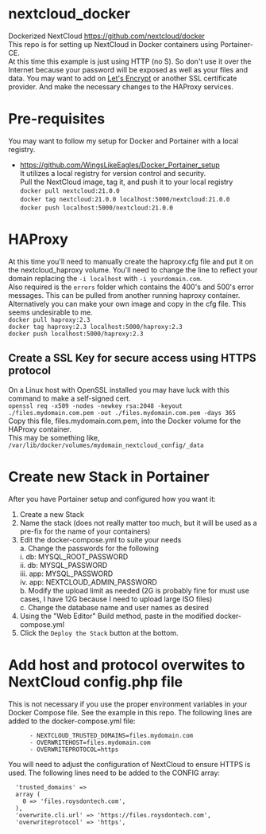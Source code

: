 # nextcloud_docker
Dockerized NextCloud https://github.com/nextcloud/docker  
This repo is for setting up NextCloud in Docker containers using Portainer-CE.  
At this time this example is just using HTTP (no S).  So don't use it over the Internet because your password will be exposed as well as your files and data.  You may want to add on <a href="https://letsencrypt.org/how-it-works/">Let's Encrypt</a> or another SSL certificate provider.  And make the necessary changes to the HAProxy services.

# Pre-requisites
You may want to follow my setup for Docker and Portainer with a local registry.  
- https://github.com/WingsLikeEagles/Docker_Portainer_setup  
It utilizes a local registry for version control and security.  
Pull the NextCloud image, tag it, and push it to your local registry  
`docker pull nextcloud:21.0.0`  
`docker tag nextcloud:21.0.0 localhost:5000/nextcloud:21.0.0`  
`docker push localhost:5000/nextcloud:21.0.0`  

# HAProxy
At this time you'll need to manually create the haproxy.cfg file and put it on the nextcloud_haproxy volume.  You'll need to change the line to reflect your domain replacing the `-i localhost` with `-i yourdomain.com`.  
Also required is the `errors` folder which contains the 400's and 500's error messages.  This can be pulled from another running haproxy container.   
Alternatively you can make your own image and copy in the cfg file.  This seems undesirable to me.  
`docker pull haproxy:2.3`  
`docker tag haproxy:2.3 localhost:5000/haproxy:2.3`  
`docker push localhost:5000/haproxy:2.3`

## Create a SSL Key for secure access using HTTPS protocol
On a Linux host with OpenSSL installed you may have luck with this command to make a self-signed cert.  
`openssl req -x509 -nodes -newkey rsa:2048 -keyout ./files.mydomain.com.pem -out ./files.mydomain.com.pem -days 365`  
Copy this file, files.mydomain.com.pem, into the Docker volume for the HAProxy container.  
This may be something like, `/var/lib/docker/volumes/mydomain_nextcloud_config/_data`  

# Create new Stack in Portainer
After you have Portainer setup and configured how you want it:  
1. Create a new Stack  
2. Name the stack (does not really matter too much, but it will be used as a pre-fix for the name of your containers)  
3. Edit the docker-compose.yml to suite your needs  
  a. Change the passwords for the following  
    i. db: MYSQL_ROOT_PASSWORD  
    ii. db: MYSQL_PASSWORD  
    iii. app: MYSQL_PASSWORD  
    iv. app: NEXTCLOUD_ADMIN_PASSWORD  
  b. Modify the upload limit as needed (2G is probably fine for must use cases, I have 12G because I need to upload large ISO files)  
  c. Change the database name and user names as desired  
5. Using the "Web Editor" Build method, paste in the modified docker-compose.yml  
6. Click the `Deploy the Stack` button at the bottom.  

# Add host and protocol overwites to NextCloud config.php file
This is not necessary if you use the proper environment variables in your Docker Compose file.  See the example in this repo.  The following lines are added to the docker-compose.yml file:  
```
      - NEXTCLOUD_TRUSTED_DOMAINS=files.mydomain.com  
      - OVERWRITEHOST=files.mydomain.com  
      - OVERWRITEPROTOCOL=https  
```

You will need to adjust the configuration of NextCloud to ensure HTTPS is used.  The following lines need to be added to the CONFIG array:  
```
  'trusted_domains' =>
  array (
    0 => 'files.roysdontech.com',
  ),
  'overwrite.cli.url' => 'https://files.roysdontech.com',
  'overwriteprotocol' => 'https',
```
